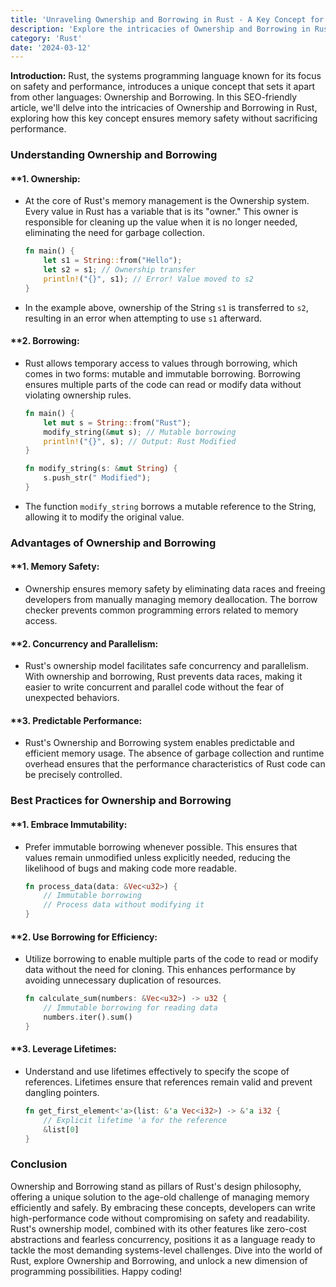 ```yaml
---
title: 'Unraveling Ownership and Borrowing in Rust - A Key Concept for Safe and Performant Code'
description: 'Explore the intricacies of Ownership and Borrowing in Rust, ensuring memory safety without sacrificing performance. Learn the nuances of this key concept.'
category: 'Rust'
date: '2024-03-12'
---
```


**Introduction:**
Rust, the systems programming language known for its focus on safety and performance, introduces a unique concept that sets it apart from other languages: Ownership and Borrowing. In this SEO-friendly article, we'll delve into the intricacies of Ownership and Borrowing in Rust, exploring how this key concept ensures memory safety without sacrificing performance.

### Understanding Ownership and Borrowing

#### **1. **Ownership:**

- At the core of Rust's memory management is the Ownership system. Every value in Rust has a variable that is its "owner." This owner is responsible for cleaning up the value when it is no longer needed, eliminating the need for garbage collection.

   ```rust
   fn main() {
       let s1 = String::from("Hello");
       let s2 = s1; // Ownership transfer
       println!("{}", s1); // Error! Value moved to s2
   }
   ```

- In the example above, ownership of the String `s1` is transferred to `s2`, resulting in an error when attempting to use `s1` afterward.

#### **2. **Borrowing:**

- Rust allows temporary access to values through borrowing, which comes in two forms: mutable and immutable borrowing. Borrowing ensures multiple parts of the code can read or modify data without violating ownership rules.

   ```rust
   fn main() {
       let mut s = String::from("Rust");
       modify_string(&mut s); // Mutable borrowing
       println!("{}", s); // Output: Rust Modified
   }

   fn modify_string(s: &mut String) {
       s.push_str(" Modified");
   }
   ```

- The function `modify_string` borrows a mutable reference to the String, allowing it to modify the original value.

### Advantages of Ownership and Borrowing

#### **1. **Memory Safety:**

- Ownership ensures memory safety by eliminating data races and freeing developers from manually managing memory deallocation. The borrow checker prevents common programming errors related to memory access.

#### **2. **Concurrency and Parallelism:**

- Rust's ownership model facilitates safe concurrency and parallelism. With ownership and borrowing, Rust prevents data races, making it easier to write concurrent and parallel code without the fear of unexpected behaviors.

#### **3. **Predictable Performance:**

- Rust's Ownership and Borrowing system enables predictable and efficient memory usage. The absence of garbage collection and runtime overhead ensures that the performance characteristics of Rust code can be precisely controlled.

### Best Practices for Ownership and Borrowing

#### **1. **Embrace Immutability:**

- Prefer immutable borrowing whenever possible. This ensures that values remain unmodified unless explicitly needed, reducing the likelihood of bugs and making code more readable.

   ```rust
   fn process_data(data: &Vec<u32>) {
       // Immutable borrowing
       // Process data without modifying it
   }
   ```

#### **2. **Use Borrowing for Efficiency:**

- Utilize borrowing to enable multiple parts of the code to read or modify data without the need for cloning. This enhances performance by avoiding unnecessary duplication of resources.

   ```rust
   fn calculate_sum(numbers: &Vec<u32>) -> u32 {
       // Immutable borrowing for reading data
       numbers.iter().sum()
   }
   ```

#### **3. **Leverage Lifetimes:**

- Understand and use lifetimes effectively to specify the scope of references. Lifetimes ensure that references remain valid and prevent dangling pointers.

   ```rust
   fn get_first_element<'a>(list: &'a Vec<i32>) -> &'a i32 {
       // Explicit lifetime 'a for the reference
       &list[0]
   }
   ```

### Conclusion

Ownership and Borrowing stand as pillars of Rust's design philosophy, offering a unique solution to the age-old challenge of managing memory efficiently and safely. By embracing these concepts, developers can write high-performance code without compromising on safety and readability. Rust's ownership model, combined with its other features like zero-cost abstractions and fearless concurrency, positions it as a language ready to tackle the most demanding systems-level challenges. Dive into the world of Rust, explore Ownership and Borrowing, and unlock a new dimension of programming possibilities. Happy coding!
